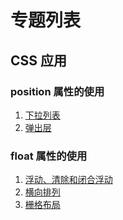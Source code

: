 专题列表
====

CSS 应用
----

### position 属性的使用

1. [下拉列表](./css/position/dropdown/readme.md)
2. [弹出层](./css/position/modal/readme.md)

### float 属性的使用

1. [浮动、清除和闭合浮动](./css/float/float/readme.md)
2. [横向排列](./css/float/horizontal-list/readme.md)
3. [栅格布局](./css/float/grid/readme.md)
